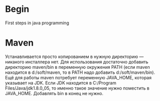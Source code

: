 # Begin
First steps in java programming 

# Maven
  Устанавливается просто копированием в нужную директорию — никакого инсталлера нет. Для использования достаточно добавить директорию maven/bin в переменную окружения PATH (если maven находится в d:/soft/maven, то в PATH надо добавить d:/soft/maven/bin).
  Ещё для работы maven потребует переменную JAVA_HOME, которая указывает на JDK. Если JDK находится в C:/Program Files/Java/jdk1.8.0_05, то именно такое значение нужно поместить в JAVA_HOME. Добавлять bin в конец не нужно.
